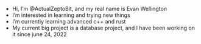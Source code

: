 -  Hi, I’m @ActualZeptoBit, and my real name is Evan Wellington
-  I’m interested in learning and trying new things
-  I’m currently learning advanced c++ and rust
-  My current big project is a database project, and I have been working on it since june 24, 2022

<!---
ActualZeptoBit/ActualZeptoBit is a ✨ special ✨ repository because its `README.md` (this file) appears on your GitHub profile.
You can click the Preview link to take a look at your changes.
--->
